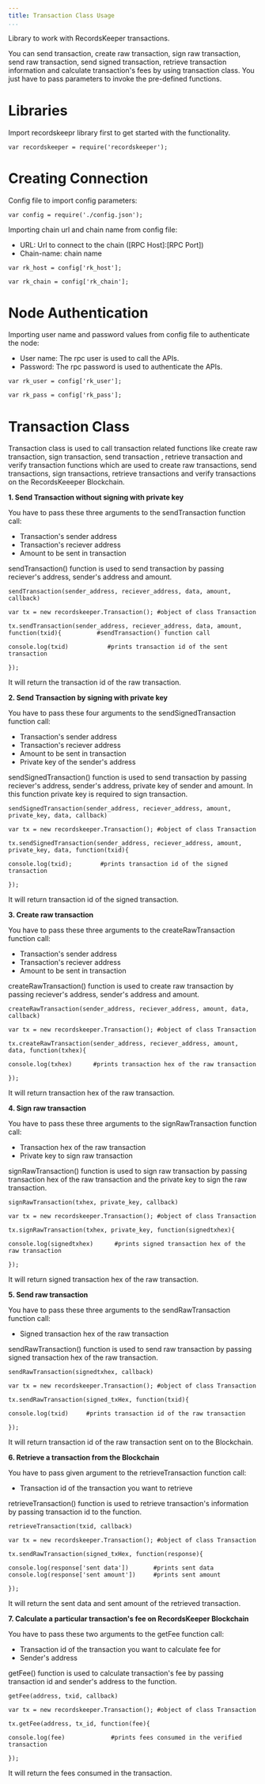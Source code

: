 ```yaml
---
title: Transaction Class Usage
...
```


Library to work with RecordsKeeper transactions.

You can send transaction, create raw transaction, sign raw transaction,
send raw transaction, send signed transaction, retrieve transaction
information and calculate transaction's fees by using transaction class.
You just have to pass parameters to invoke the pre-defined functions.

Libraries
=========

Import recordskeepr library first to get started with the functionality.

``` {.sourceCode .python}
var recordskeeper = require('recordskeeper');  
```

Creating Connection
===================

Config file to import config parameters:

``` {.sourceCode .python}
var config = require('./config.json');
```

Importing chain url and chain name from config file:

-   URL: Url to connect to the chain (\[RPC Host\]:\[RPC Port\])
-   Chain-name: chain name

``` {.sourceCode .python}
var rk_host = config['rk_host'];

var rk_chain = config['rk_chain'];
```

Node Authentication
===================

Importing user name and password values from config file to authenticate
the node:

-   User name: The rpc user is used to call the APIs.
-   Password: The rpc password is used to authenticate the APIs.

``` {.sourceCode .python}
var rk_user = config['rk_user'];

var rk_pass = config['rk_pass'];
```

Transaction Class
=================

<div class="Transaction">

Transaction class is used to call transaction related functions like
create raw transaction, sign transaction, send transaction , retrieve
transaction and verify transaction functions which are used to create
raw transactions, send transactions, sign transactions, retrieve
transactions and verify transactions on the RecordsKeeeper Blockchain.

</div>

**1. Send Transaction without signing with private key**

You have to pass these three arguments to the sendTransaction function
call:

-   Transaction's sender address
-   Transaction's reciever address
-   Amount to be sent in transaction

sendTransaction() function is used to send transaction by passing
reciever's address, sender's address and amount.

``` {.sourceCode .python}
sendTransaction(sender_address, reciever_address, data, amount, callback)

var tx = new recordskeeper.Transaction(); #object of class Transaction  

tx.sendTransaction(sender_address, reciever_address, data, amount, function(txid){          #sendTransaction() function call    

console.log(txid)           #prints transaction id of the sent transaction

});
```

It will return the transaction id of the raw transaction.

**2. Send Transaction by signing with private key**

You have to pass these four arguments to the sendSignedTransaction
function call:

-   Transaction's sender address
-   Transaction's reciever address
-   Amount to be sent in transaction
-   Private key of the sender's address

sendSignedTransaction() function is used to send transaction by passing
reciever's address, sender's address, private key of sender and amount.
In this function private key is required to sign transaction.

``` {.sourceCode .python}
sendSignedTransaction(sender_address, reciever_address, amount, private_key, data, callback) 

var tx = new recordskeeper.Transaction(); #object of class Transaction 

tx.sendSignedTransaction(sender_address, reciever_address, amount, private_key, data, function(txid){ 

console.log(txid);        #prints transaction id of the signed transaction

});
```

It will return transaction id of the signed transaction.

**3. Create raw transaction**

You have to pass these three arguments to the createRawTransaction
function call:

-   Transaction's sender address
-   Transaction's reciever address
-   Amount to be sent in transaction

createRawTransaction() function is used to create raw transaction by
passing reciever's address, sender's address and amount.

``` {.sourceCode .python}
createRawTransaction(sender_address, reciever_address, amount, data, callback)  

var tx = new recordskeeper.Transaction(); #object of class Transaction

tx.createRawTransaction(sender_address, reciever_address, amount, data, function(txhex){ 

console.log(txhex)      #prints transaction hex of the raw transaction

});
```

It will return transaction hex of the raw transaction.

**4. Sign raw transaction**

You have to pass these three arguments to the signRawTransaction
function call:

-   Transaction hex of the raw transaction
-   Private key to sign raw transaction

signRawTransaction() function is used to sign raw transaction by passing
transaction hex of the raw transaction and the private key to sign the
raw transaction.

``` {.sourceCode .python}
signRawTransaction(txhex, private_key, callback)

var tx = new recordskeeper.Transaction(); #object of class Transaction

tx.signRawTransaction(txhex, private_key, function(signedtxhex){  

console.log(signedtxhex)      #prints signed transaction hex of the raw transaction

});
```

It will return signed transaction hex of the raw transaction.

**5. Send raw transaction**

You have to pass these three arguments to the sendRawTransaction
function call:

-   Signed transaction hex of the raw transaction

sendRawTransaction() function is used to send raw transaction by passing
signed transaction hex of the raw transaction.

``` {.sourceCode .python}
sendRawTransaction(signedtxhex, callback)

var tx = new recordskeeper.Transaction(); #object of class Transaction 

tx.sendRawTransaction(signed_txHex, function(txid){ 

console.log(txid)     #prints transaction id of the raw transaction

});
```

It will return transaction id of the raw transaction sent on to the
Blockchain.

**6. Retrieve a transaction from the Blockchain**

You have to pass given argument to the retrieveTransaction function
call:

-   Transaction id of the transaction you want to retrieve

retrieveTransaction() function is used to retrieve transaction's
information by passing transaction id to the function.

``` {.sourceCode .python}
retrieveTransaction(txid, callback)

var tx = new recordskeeper.Transaction(); #object of class Transaction

tx.sendRawTransaction(signed_txHex, function(response){  

console.log(response['sent data'])       #prints sent data
console.log(response['sent amount'])     #prints sent amount

});
```

It will return the sent data and sent amount of the retrieved
transaction.

**7. Calculate a particular transaction's fee on RecordsKeeper
Blockchain**

You have to pass these two arguments to the getFee function call:

-   Transaction id of the transaction you want to calculate fee for
-   Sender's address

getFee() function is used to calculate transaction's fee by passing
transaction id and sender's address to the function.

``` {.sourceCode .python}
getFee(address, txid, callback)

var tx = new recordskeeper.Transaction(); #object of class Transaction

tx.getFee(address, tx_id, function(fee){

console.log(fee)             #prints fees consumed in the verified transaction

});
```

It will return the fees consumed in the transaction.
